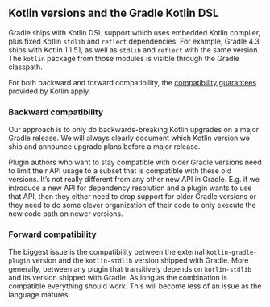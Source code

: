 ## Kotlin versions and the Gradle Kotlin DSL 

Gradle ships with Kotlin DSL support which uses embedded Kotlin compiler, plus fixed Kotlin `stdlib` and `reflect`
dependencies. For example, Gradle 4.3 ships with Kotlin 1.1.51, as well as `stdlib` and `reflect` with the same version.
The `kotlin` package from those modules is visible through the Gradle classpath.

For both backward and forward compatibility, the
[compatibility guarantees](https://kotlinlang.org/docs/reference/compatibility.html) provided by Kotlin apply.

### Backward compatibility

Our approach is to only do backwards-breaking Kotlin upgrades on a major Gradle release. We will always clearly document
which Kotlin version we ship and announce upgrade plans before a major release. 

Plugin authors who want to stay compatible with older Gradle versions need to limit their API usage to a subset that is
compatible with these old versions. It’s not really different from any other new API in Gradle. E.g. if we introduce a
new API for dependency resolution and a plugin wants to use that API, then they either need to drop support for older
Gradle versions or they need to do some clever organization of their code to only execute the new code path on newer
versions.

### Forward compatibility

The biggest issue is the compatibility between the external `kotlin-gradle-plugin` version and the `kotlin-stdlib`
version shipped with Gradle. More generally, between any plugin that transitively depends on `kotlin-stdlib` and its
version shipped with Gradle. As long as the combination is compatible everything should work. This will become less of
an issue as the language matures.
